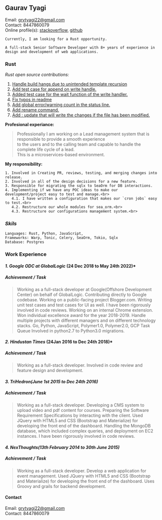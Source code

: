 ## Gaurav Tyagi

Email: grvtyagi22@gmail.com <br>
Contact: 8447860079 <br>
Online profile(s): [stackoverflow](https://stackoverflow.com/users/3405842/grvtyagi), [github](https://github.com/grv07/)
```
Currently, I am looking for a Rust opportunity.
```

```
A full-stack Senior Software Developer with 8+ years of experience in
design and development of web applications.
```

### Rust

*Rust open source contributions:*

1. [Handle build hangs due to unintended template recursion](https://github.com/djc/askama/pull/539)
2. [Add test case for append on write handle.](https://github.com/jonhoo/left-right/pull/89)
3. [Added test case for the wait function of the write handler.](https://github.com/jonhoo/left-right/pull/90)
4. [Fix typos in readme](https://github.com/jonhoo/fantoccini/pull/165)
5. [Add global error/warning count in the status line.](https://github.com/helix-editor/helix/pull/4569)
6. [Add rename command.](https://github.com/helix-editor/helix/pull/4514)
7. [Add : update that will write the changes if the file has been modified.](https://github.com/helix-editor/helix/pull/4426)

**Profesional experiance:**<br>
> Professionally I am working on a Lead management system that is responsible to provide a smooth experience<br>
to the users and to the calling team and capable to handle the complete life cycle of a lead.<br>
This is a microservices-based environment.<br>

**My responsibility:**
```
1. Involved in Creating PR, reviews, testing, and merging changes into release.
2. Involved in all of the design decisions for a new feature.
3. Responsible for migrating the sqlx to SeaOrm for DB interactions.
4. Implementing if we have any POC ideas to make our development/project easy to test and manage.<br>
   4.1. I have written a configuration that makes our `cron jobs` easy to test.<br>
   4.2. Restructure our whole modules for sea_orm.<br>
   4.3. Restructure our configurations management system.<br> 
```
### *Skils*
```
Languages: Rust, Python, JavaScript,
Frameworks: Warp, Tonic, Celery, SeaOrm, Tokio, Sqlx
Database: Postgres
```

### **Work Experience**

#### *1. Google ODC at GlobalLogic* (24 Dec 2018 to May 24th 2022)*

##### Achievement / Task
> Working as a full-stack developer at Google(Offshore Development Center) on behalf of GlobalLogic.
  Contributing directly to Google codebase.
  Working on a public-facing project Blogger.com.
  Writing unit test cases and test cases for UI as well.
  I have been rigorously involved in code reviews.
  Working on an internal Chrome extension.
  Won individual excellence award for the year 2018-2019.
  Handle multiple projects with different managers and on different technology stacks.
  Go, Python, JavaScript, Polymer1.0, Polymer2.0, GCP Task Queue
 Involved in python2.7 to Python3.0 migrations.

#### *2. Hindustan Times* (24Jan 2016 to Dec 24th 2018)*

##### Achievement / Task
> Working as a full-stack developer.
  Involved in code review and feature design and development.

#### *3. TriHedron(June 1st 2015 to Dec 24th 2016)*

##### Achievement / Task
> Working as a full-stack developer.
 Developing a CMS system to upload video and pdf content for courses.
 Preparing the Software Requirement Specifications by interacting with the client.
 Used JQuery with HTML5 and CSS (Bootstrap and Materialize) for developing the front end of the dashboard.
 Handling the MongoDB database, which included complex queries, and deployment on EC2 instances.
 I have been rigorously involved in code reviews.


#### *4. NexThoughts(13th February 2014 to 30th June 2015)*

##### Achievement / Task

> Working as a full-stack developer.
  Develop a web application for event management.
  Used JQuery with HTML5 and CSS (Bootstrap and Materialize) for developing the front end of the dashboard.
  Uses Groovy and grails for backend development.

#### **Contact**
Email: grvtyagi22@gmail.com <br>
Contact: 8447860079
